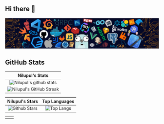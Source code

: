 ## Hi there 👋

<!--
**NilupulSayuranga/NilupulSayuranga** is a ✨ _special_ ✨ repository because its `README.md` (this file) appears on your GitHub profile.

Here are some ideas to get you started:

- 🔭 I’m currently working on ...
- 🌱 I’m currently learning ...
- 👯 I’m looking to collaborate on ...
- 🤔 I’m looking for help with ...
- 💬 Ask me about ...
- 📫 How to reach me: ...
- 😄 Pronouns: ...
- ⚡ Fun fact: ...
-->
![Github Banner](https://github.com/Jaydeep-Yadav/Jaydeep-Yadav/blob/main/banner.png)

## GitHub Stats


|                                                                     Nilupul's Stats                                                                     |
|:------------------------------------------------------------------------------------------------------------------------------------------------------:|
| ![Nilupul's github stats](https://github-readme-stats.vercel.app/api?username=NilupulSayuranga&show_icons=true&theme=algolia)              | 
| ![Nilupul's GitHub Streak](https://github-readme-streak-stats.herokuapp.com/?user=NilupulSayuranga&theme=algolia)                    | 
    

|                                                                                                      Nilupul's Stars                                                                                                       |                                                           Top Languages                                                           |      
|:-------------------------------------------------------------------------------------------------------------------------------------------------------------------------------------------------------------------------:|:---------------------------------------------------------------------------------------------------------------------------------:|
| ![Github Stars](https://github-readme-stats.vercel.app/api?username=NilupulSayuranga&show_icons=true&locale=en&count_private=true&hide_rank=true&custom_title=My%20GitHub%20Stats&disable_animations=true&theme=algolia) | ![Top Langs](https://github-readme-stats.vercel.app/api/top-langs/?username=NilupulSayuranga&langs_count=8&theme=algolia&layout=compact) |




<table style="border: none">
  <tr>
  <td width="50%" valign="top">
